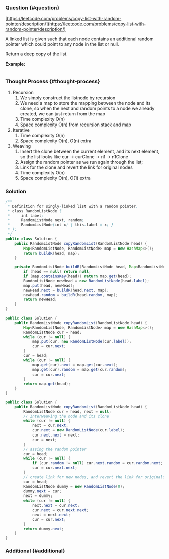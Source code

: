 ### Question {#question}

[https://leetcode.com/problems/copy-list-with-random-pointer/description/](https://leetcode.com/problems/copy-list-with-random-pointer/description/)

A linked list is given such that each node contains an additional random pointer which could point to any node in the list or null.

Return a deep copy of the list.

**Example:**

```

```

### Thought Process {#thought-process}

1. Recursion
   1. We simply construct the listnode by recursion
   2. We need a map to store the mapping between the node and its clone, so when the next and random points to a node we already created, we can just return from the map
   3. Time complexity O\(n\)
   4. Space complexity O\(n\) from recursion stack and map
2. Iterative
   1. Time complexity O\(n\)
   2. Space complexity O\(n\), O\(n\) extra
3. Weaving
   1. Insert the clone between the current element, and its next element, so the list looks like cur -&gt; curClone -&gt; n1 -&gt; n1Clone
   2. Assign the random pointer as we run again through the list;
   3. Link for the clone and revert the link for original nodes
   4. Time complexity O\(n\)
   5. Space complexity O\(n\), O\(1\) extra

### Solution

```java
/**
 * Definition for singly-linked list with a random pointer.
 * class RandomListNode {
 *     int label;
 *     RandomListNode next, random;
 *     RandomListNode(int x) { this.label = x; }
 * };
 */
public class Solution {
    public RandomListNode copyRandomList(RandomListNode head) {
        Map<RandomListNode, RandomListNode> map = new HashMap<>();
        return buildR(head, map);
    }

    private RandomListNode buildR(RandomListNode head, Map<RandomListNode, RandomListNode> map) {
        if (head == null) return null;
        if (map.containsKey(head)) return map.get(head);
        RandomListNode newHead = new RandomListNode(head.label);
        map.put(head, newHead);
        newHead.next = buildR(head.next, map);
        newHead.random = buildR(head.random, map);
        return newHead;
    }
}
```

```java
public class Solution {
    public RandomListNode copyRandomList(RandomListNode head) {
        Map<RandomListNode, RandomListNode> map = new HashMap<>();
        RandomListNode cur = head;
        while (cur != null) {
            map.put(cur, new RandomListNode(cur.label));
            cur = cur.next;
        }
        cur = head;
        while (cur != null) {
            map.get(cur).next = map.get(cur.next);
            map.get(cur).random = map.get(cur.random);
            cur = cur.next;
        }
        return map.get(head);
    }
}
```

```java
public class Solution {
    public RandomListNode copyRandomList(RandomListNode head) {
        RandomListNode cur = head, next = null;
        // Interweaving the node and its clone
        while (cur != null) {
            next = cur.next;
            cur.next = new RandomListNode(cur.label);
            cur.next.next = next;
            cur = next;
        }
        // assing the random pointer
        cur = head;
        while (cur != null) {
            if (cur.random != null) cur.next.random = cur.random.next;
            cur = cur.next.next;
        }
        // create link for new nodes, and revert the link for originals
        cur = head;
        RandomListNode dummy = new RandomListNode(0);
        dummy.next = cur;
        next = dummy;
        while (cur != null) {
            next.next = cur.next;
            cur.next = cur.next.next;
            next = next.next;
            cur = cur.next;
        }
        return dummy.next;
    }
}
```

### Additional {#additional}



